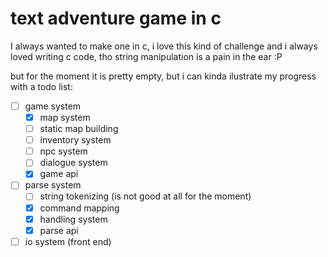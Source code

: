 # text adventure game in c
I always wanted to make one in c, i love this kind of challenge
and i always loved writing c code, tho string manipulation is
a pain in the ear :P

but for the moment it is pretty empty, but i can kinda ilustrate
my progress with a todo list:
- [ ] game system
    - [x] map system
    - [ ] static map building
    - [ ] inventory system
    - [ ] npc system
    - [ ] dialogue system
    - [x] game api
- [ ] parse system
    - [ ] string tokenizing (is not good at all for the moment)
    - [x] command mapping
    - [x] handling system
    - [x] parse api
- [ ] io system (front end)
